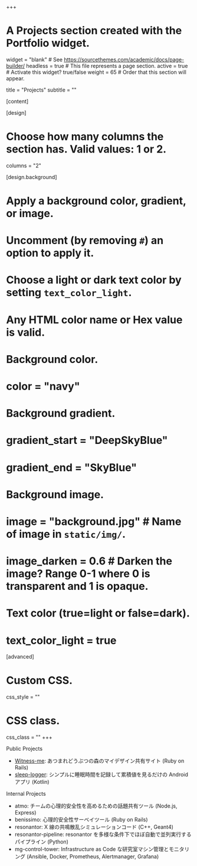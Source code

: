 +++
# A Projects section created with the Portfolio widget.
widget = "blank"  # See https://sourcethemes.com/academic/docs/page-builder/
headless = true  # This file represents a page section.
active = true  # Activate this widget? true/false
weight = 65  # Order that this section will appear.

title = "Projects"
subtitle = ""

[content]


[design]
  # Choose how many columns the section has. Valid values: 1 or 2.
  columns = "2"





[design.background]
  # Apply a background color, gradient, or image.
  #   Uncomment (by removing `#`) an option to apply it.
  #   Choose a light or dark text color by setting `text_color_light`.
  #   Any HTML color name or Hex value is valid.
  
  # Background color.
  # color = "navy"
  
  # Background gradient.
  # gradient_start = "DeepSkyBlue"
  # gradient_end = "SkyBlue"
  
  # Background image.
  # image = "background.jpg"  # Name of image in `static/img/`.
  # image_darken = 0.6  # Darken the image? Range 0-1 where 0 is transparent and 1 is opaque.

  # Text color (true=light or false=dark).
  # text_color_light = true  
  
[advanced]
 # Custom CSS. 
 css_style = ""
 
 # CSS class.
 css_class = ""
+++

Public Projects

* [Witness-me](https://github.com/aximov/witness-me): あつまれどうぶつの森のマイデザイン共有サイト (Ruby on Rails)
* [sleep-logger](https://github.com/aximov/sleep-logger): シンプルに睡眠時間を記録して累積値を見るだけの Android アプリ (Kotlin)

Internal Projects

* atmo: チームの心理的安全性を高めるための話題共有ツール (Node.js, Express)
* benissimo: 心理的安全性サーベイツール (Ruby on Rails)
* resonantor: X 線の共鳴散乱シミュレーションコード (C++, Geant4)
* resonantor-pipeline: resonantor を多様な条件下でほぼ自動で並列実行するパイプライン (Python)
* mg-control-tower: Infrastructure as Code な研究室マシン管理とモニタリング (Ansible, Docker, Prometheus, Alertmanager, Grafana)
